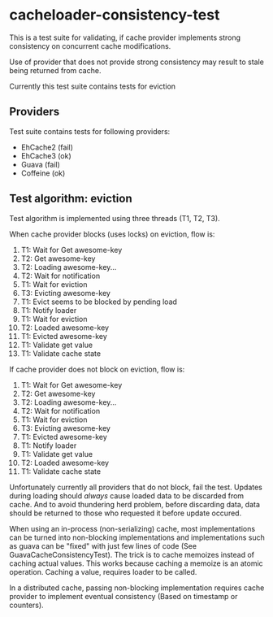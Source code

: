# cacheloader-consistency-test
This is a test suite for validating, if cache provider implements strong consistency on
concurrent cache modifications.

Use of provider that does not provide strong consistency may result to stale being returned from 
 cache.

Currently this test suite contains tests for eviction

## Providers
Test suite contains tests for following providers:

* EhCache2 (fail)
* EhCache3 (ok)
* Guava (fail)
* Coffeine (ok)

## Test algorithm: eviction
Test algorithm is implemented using three threads (T1, T2, T3).

When cache provider blocks (uses locks) on eviction, flow is:

1. T1: Wait for Get awesome-key
2. T2: Get awesome-key
3. T2: Loading awesome-key...
4. T2: Wait for notification
5. T1: Wait for eviction
6. T3: Evicting awesome-key
7. T1: Evict seems to be blocked by pending load
8. T1: Notify loader
9. T1: Wait for eviction
10. T2: Loaded awesome-key
11. T1: Evicted awesome-key
12. T1: Validate get value
13. T1: Validate cache state

If cache provider does not block on eviction, flow is:

1. T1: Wait for Get awesome-key
2. T2: Get awesome-key
3. T2: Loading awesome-key...
4. T2: Wait for notification
5. T1: Wait for eviction
6. T3: Evicting awesome-key
7. T1: Evicted awesome-key
8. T1: Notify loader
9. T1: Validate get value
10. T2: Loaded awesome-key
11. T1: Validate cache state

Unfortunately currently all providers that do not block, fail the test.
Updates during loading should *always* cause loaded data to be discarded from
cache. And to avoid thundering herd problem, before discarding data, data
should be returned to those who requested it before update occured.

When using an in-process (non-serializing) cache, most implementations can be
turned into non-blocking implementations and implementations such as guava
can be "fixed" with just few lines of code (See GuavaCacheConsistencyTest).
The trick is to cache memoizes instead of caching actual values. This works
because caching a memoize is an atomic operation. Caching a value, requires
loader to be called.    

In a distributed cache, passing non-blocking implementation requires
cache provider to implement eventual consistency (Based on timestamp or
counters).

